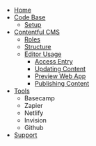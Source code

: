 - [Home](./Home)
- [Code Base](./Code-Base)
  - [Setup](./Setup)
- [Contentful CMS](./Contentful-CMS)
  - [Roles](./CMS-Roles)
  - [Structure](./CMS-Structure)
  - [Editor Usage](./CMS-Editor-Usage)
    - [Access Entry](./CMS-Access-Entry)
    - [Updating Content](./CMS-Updating-Content)
    - [Preview Web App](./Preview)
    - [Publishing Content](./CMS-Publishing-Content)
- [Tools](./Tools)
  - Basecamp
  - Zapier
  - Netlify
  - Invision
  - Github
- [Support](./Support)
